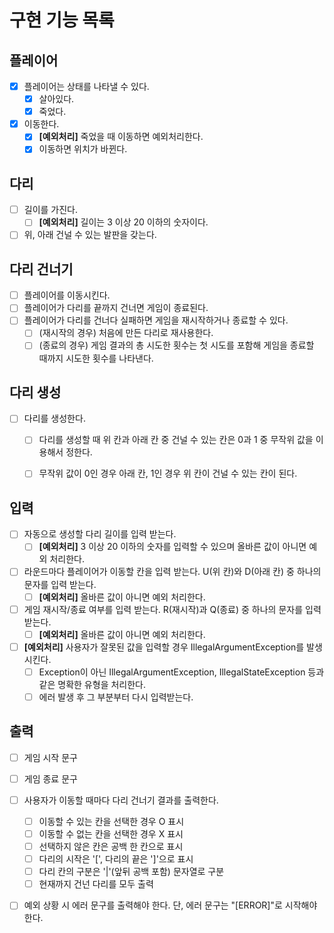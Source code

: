 # 구현 기능 목록
## 플레이어
- [x] 플레이어는 상태를 나타낼 수 있다.
  - [x] 살아있다.
  - [x] 죽었다.
- [x] 이동한다.
  - [x] **[예외처리]** 죽었을 때 이동하면 예외처리한다.
  - [x] 이동하면 위치가 바뀐다.

## 다리
- [ ] 길이를 가진다.
  - [ ] **[예외처리]** 길이는 3 이상 20 이하의 숫자이다.
- [ ] 위, 아래 건널 수 있는 발판을 갖는다.

## 다리 건너기
- [ ] 플레이어를 이동시킨다.
- [ ] 플레이어가 다리를 끝까지 건너면 게임이 종료된다.
- [ ] 플레이어가 다리를 건너다 실패하면 게임을 재시작하거나 종료할 수 있다.
  - [ ] (재시작의 경우) 처음에 만든 다리로 재사용한다.
  - [ ] (종료의 경우) 게임 결과의 총 시도한 횟수는 첫 시도를 포함해 게임을 종료할 때까지 시도한 횟수를 나타낸다.
  
## 다리 생성
- [ ] 다리를 생성한다.
  - [ ] 다리를 생성할 때 위 칸과 아래 칸 중 건널 수 있는 칸은 0과 1 중 무작위 값을 이용해서 정한다.
  - [ ] 무작위 값이 0인 경우 아래 칸, 1인 경우 위 칸이 건널 수 있는 칸이 된다.



## 입력
- [ ] 자동으로 생성할 다리 길이를 입력 받는다. 
  - [ ] **[예외처리]** 3 이상 20 이하의 숫자를 입력할 수 있으며 올바른 값이 아니면 예외 처리한다.
- [ ] 라운드마다 플레이어가 이동할 칸을 입력 받는다. U(위 칸)와 D(아래 칸) 중 하나의 문자를 입력 받는다.
  - [ ] **[예외처리]** 올바른 값이 아니면 예외 처리한다.
- [ ] 게임 재시작/종료 여부를 입력 받는다. R(재시작)과 Q(종료) 중 하나의 문자를 입력 받는다.
  - [ ] **[예외처리]** 올바른 값이 아니면 예외 처리한다.
- [ ] **[예외처리]** 사용자가 잘못된 값을 입력할 경우 IllegalArgumentException를 발생시킨다.
  - [ ] Exception이 아닌 IllegalArgumentException, IllegalStateException 등과 같은 명확한 유형을 처리한다.
  - [ ] 에러 발생 후 그 부분부터 다시 입력받는다.

## 출력
- [ ] 게임 시작 문구
- [ ] 게임 종료 문구
- [ ] 사용자가 이동할 때마다 다리 건너기 결과를 출력한다.
  - [ ] 이동할 수 있는 칸을 선택한 경우 O 표시 
  - [ ] 이동할 수 없는 칸을 선택한 경우 X 표시
  - [ ] 선택하지 않은 칸은 공백 한 칸으로 표시
  - [ ] 다리의 시작은 '[', 다리의 끝은 ']'으로 표시
  - [ ] 다리 칸의 구분은 '|'(앞뒤 공백 포함) 문자열로 구분
  - [ ] 현재까지 건넌 다리를 모두 출력
- [ ] 예외 상황 시 에러 문구를 출력해야 한다. 단, 에러 문구는 "[ERROR]"로 시작해야 한다.


